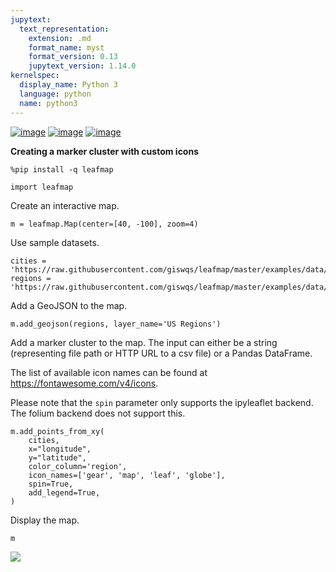 ```yaml
---
jupytext:
  text_representation:
    extension: .md
    format_name: myst
    format_version: 0.13
    jupytext_version: 1.14.0
kernelspec:
  display_name: Python 3
  language: python
  name: python3
---
```


[![image](https://jupyterlite.rtfd.io/en/latest/_static/badge.svg)](https://demo.leafmap.org/lab/index.html?path=notebooks/50_marker_cluster.ipynb)
[![image](https://colab.research.google.com/assets/colab-badge.svg)](https://githubtocolab.com/giswqs/leafmap/blob/master/examples/notebooks/50_marker_cluster.ipynb)
[![image](https://mybinder.org/badge_logo.svg)](https://gishub.org/leafmap-binder)

**Creating a marker cluster with custom icons**


```{code-cell} ipython3
%pip install -q leafmap
```

```{code-cell} ipython3
import leafmap
```

Create an interactive map.

```{code-cell} ipython3
m = leafmap.Map(center=[40, -100], zoom=4)
```

Use sample datasets.

```{code-cell} ipython3
cities = 'https://raw.githubusercontent.com/giswqs/leafmap/master/examples/data/us_cities.csv'
regions = 'https://raw.githubusercontent.com/giswqs/leafmap/master/examples/data/us_regions.geojson'
```

Add a GeoJSON to the map.

```{code-cell} ipython3
m.add_geojson(regions, layer_name='US Regions')
```

Add a marker cluster to the map. The input can either be a string (representing file path or HTTP URL to a csv file) or a Pandas DataFrame.

The list of available icon names can be found at <https://fontawesome.com/v4/icons>.

Please note that the `spin` parameter only supports the ipyleaflet backend. The folium backend does not support this.

```{code-cell} ipython3
m.add_points_from_xy(
    cities,
    x="longitude",
    y="latitude",
    color_column='region',
    icon_names=['gear', 'map', 'leaf', 'globe'],
    spin=True,
    add_legend=True,
)
```

Display the map.

```{code-cell} ipython3
m
```

![](https://i.imgur.com/63LDhOx.gif)

